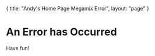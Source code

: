 {
  title: "Andy's Home Page Megamix Error",
  layout: "page"
}

An Error has Occurred
=======================

Have fun!